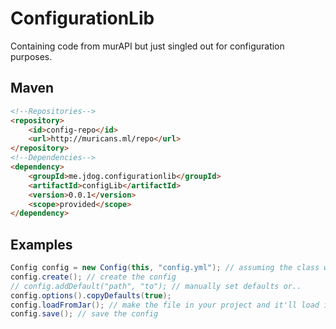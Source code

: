 # ConfigurationLib
Containing code from murAPI but just singled out for configuration purposes.
## Maven
```HTML
<!--Repositories-->
<repository>
    <id>config-repo</id>
    <url>http://muricans.ml/repo</url>
</repository>
<!--Dependencies-->
<dependency>
    <groupId>me.jdog.configurationlib</groupId>
    <artifactId>configLib</artifactId>
    <version>0.0.1</version>
    <scope>provided</scope>
</dependency>
```
## Examples
```Java
Config config = new Config(this, "config.yml"); // assuming the class we're in is the main one we're using 'this'
config.create(); // create the config
// config.addDefault("path", "to"); // manually set defaults or..
config.options().copyDefaults(true);
config.loadFromJar(); // make the file in your project and it'll load it.
config.save(); // save the config
```

